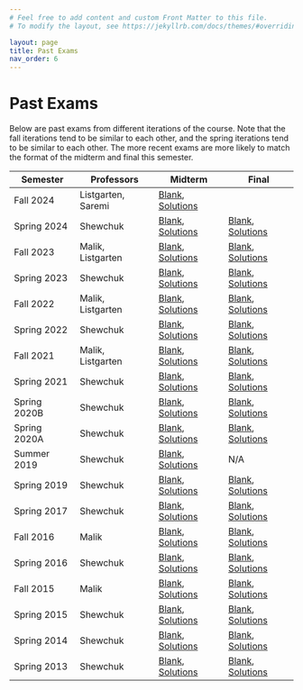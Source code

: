 ```yaml
---
# Feel free to add content and custom Front Matter to this file.
# To modify the layout, see https://jekyllrb.com/docs/themes/#overriding-theme-defaults

layout: page
title: Past Exams
nav_order: 6
---
```


# Past Exams
Below are past exams from different iterations of the course. Note that the fall iterations tend to be similar to each other, and the spring iterations tend to be similar to each other. The more recent exams are more likely to match the format of the midterm and final this semester.

| Semester | Professors | Midterm | Final |
|----------|------------|---------|-------|
| Fall 2024 | Listgarten, Saremi | [Blank](docs/exams/midf24blank.pdf), [Solutions](docs/exams/midf24.pdf) |    |
| Spring 2024 | Shewchuk | [Blank](docs/exams/mids24blank.pdf), [Solutions](docs/exams/mids24.pdf) | [Blank](docs/exams/finals24blank.pdf), [Solutions](docs/exams/finals24.pdf) |
| Fall 2023 | Malik, Listgarten | [Blank](docs/exams/midf23blank.pdf), [Solutions](docs/exams/midf23.pdf) | [Blank](docs/exams/finalf23blank.pdf), [Solutions](docs/exams/finalf23.pdf) |
| Spring 2023 | Shewchuk | [Blank](docs/exams/mids23blank.pdf), [Solutions](docs/exams/mids23.pdf) | [Blank](docs/exams/finals23blank.pdf), [Solutions](docs/exams/finals23.pdf) |
| Fall 2022 | Malik, Listgarten | [Blank](docs/exams/midf22blank.pdf), [Solutions](docs/exams/midf22.pdf) | [Blank](docs/exams/finalf22blank.pdf), [Solutions](docs/exams/finalf22.pdf) |
| Spring 2022 | Shewchuk | [Blank](docs/exams/mids22blank.pdf), [Solutions](docs/exams/mids22.pdf) | [Blank](docs/exams/finals22blank.pdf), [Solutions](docs/exams/finals22.pdf) |
| Fall 2021 | Malik, Listgarten | [Blank](docs/exams/midf21blank.pdf), [Solutions](docs/exams/midf21.pdf) | [Blank](docs/exams/finalf21blank.pdf), [Solutions](docs/exams/finalf21.pdf) |
| Spring 2021 | Shewchuk | [Blank](docs/exams/mids21blank.pdf), [Solutions](docs/exams/mids21.pdf) | [Blank](docs/exams/finals21blank.pdf), [Solutions](docs/exams/finals21.pdf) |
| Spring 2020B | Shewchuk | [Blank](docs/exams/mids20bblank.pdf), [Solutions](docs/exams/mids20b.pdf) | [Blank](docs/exams/finals20bblank.pdf), [Solutions](docs/exams/finals20b.pdf) |
| Spring 2020A | Shewchuk | [Blank](docs/exams/mids20ablank.pdf), [Solutions](docs/exams/mids20a.pdf) | [Blank](docs/exams/finals20ablank.pdf), [Solutions](docs/exams/finals20a.pdf) |
| Summer 2019 | Shewchuk | [Blank](docs/exams/midsu19blank.pdf), [Solutions](docs/exams/midsu19.pdf) | N/A |
| Spring 2019 | Shewchuk | [Blank](docs/exams/mids19blank.pdf), [Solutions](docs/exams/mids19.pdf) | [Blank](docs/exams/finals19blank.pdf), [Solutions](docs/exams/finals19.pdf) |
| Spring 2017 | Shewchuk | [Blank](docs/exams/mids17blank.pdf), [Solutions](docs/exams/mids17.pdf) | [Blank](docs/exams/finals17blank.pdf), [Solutions](docs/exams/finals17.pdf) |
| Fall 2016 | Malik | [Blank](docs/exams/midf16blank.pdf), [Solutions](docs/exams/midf16.pdf) | [Blank](docs/exams/finalf16blank.pdf), [Solutions](docs/exams/finalf16.pdf) |
| Spring 2016 | Shewchuk | [Blank](docs/exams/mids16blank.pdf), [Solutions](docs/exams/mids16.pdf) | [Blank](docs/exams/finals16blank.pdf), [Solutions](docs/exams/finals16.pdf) |
| Fall 2015 | Malik | [Blank](docs/exams/midf15blank.pdf), [Solutions](docs/exams/midf15.pdf) | [Blank](docs/exams/finalf15blank.pdf), [Solutions](docs/exams/finalf15.pdf) |
| Spring 2015 | Shewchuk | [Blank](docs/exams/mids15blank.pdf), [Solutions](docs/exams/mids15.pdf) | [Blank](docs/exams/finals15blank.pdf), [Solutions](docs/exams/finals15.pdf) |
| Spring 2014 | Shewchuk | [Blank](docs/exams/mids14blank.pdf), [Solutions](docs/exams/mids14.pdf) | [Blank](docs/exams/finals14blank.pdf), [Solutions](docs/exams/finals14.pdf) |
| Spring 2013 | Shewchuk | [Blank](docs/exams/mids13blank.pdf), [Solutions](docs/exams/mids13.pdf) | [Blank](docs/exams/finals13blank.pdf), [Solutions](docs/exams/finals13.pdf) |